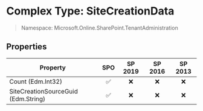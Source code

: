 # Complex Type: SiteCreationData

> Namespace: Microsoft.Online.SharePoint.TenantAdministration

## Properties

Property | SPO | SP 2019 | SP 2016 | SP 2013
----------|:---:|:-------:|:-------:|:-------:
Count (Edm.Int32) | ✅ | ❌ | ❌ | ❌
SiteCreationSourceGuid (Edm.String) | ✅ | ❌ | ❌ | ❌